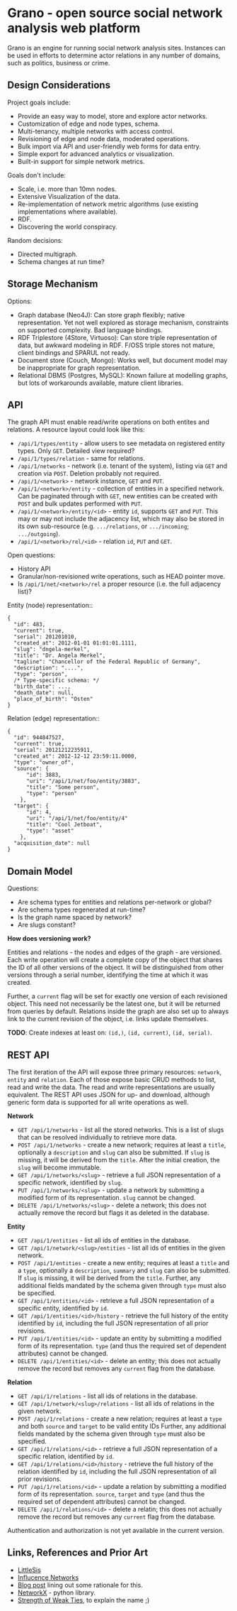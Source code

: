 Grano - open source social network analysis web platform
========================================================

Grano is an engine for running social network analysis sites. Instances can
be used in efforts to determine actor relations in any number of domains,
such as politics, business or crime.



Design Considerations
---------------------

Project goals include:

* Provide an easy way to model, store and explore actor networks.
* Customization of edge and node types, schema.
* Multi-tenancy, multiple networks with access control.
* Revisioning of edge and node data, moderated operations.
* Bulk import via API and user-friendly web forms for data entry.
* Simple export for advanced analytics or visualization.
* Built-in support for simple network metrics.

Goals don't include:

* Scale, i.e. more than 10mn nodes.
* Extensive Visualization of the data.
* Re-implementation of network metric algorithms (use existing
  implementations where available).
* RDF.
* Discovering the world conspiracy.

Random decisions:

* Directed multigraph.
* Schema changes at run time?

Storage Mechanism
-----------------

Options: 

* Graph database (Neo4J): Can store graph flexibly; native
  representation. Yet not well explored as storage mechanism,
  constraints on supported complexity. Bad language bindings.
* RDF Triplestore (4Store, Virtuoso): Can store triple representation of
  data, but awkward modeling in RDF. F/OSS triple stores not mature,
  client bindings and SPARUL not ready.
* Document store (Couch, Mongo): Works well, but document model may be
  inappropriate for graph representation. 
* Relational DBMS (Postgres, MySQL): Known failure at modelling graphs,
  but lots of workarounds available, mature client libraries. 


API
---

The graph API must enable read/write operations on both entites and 
relations. A resource layout could look like this:

* ``/api/1/types/entity`` - allow users to see metadata on registered
  entity types. Only ``GET``. Detailed view required?
* ``/api/1/types/relation`` - same for relations.
* ``/api/1/networks`` - network (i.e. tenant of the system), listing via
  ``GET`` and creation via ``POST``. Deletion probably not required.
* ``/api/1/<network>`` - network instance, ``GET`` and ``PUT``. 
* ``/api/1/<network>/entity`` - collection of entities in a
  specified network. Can be paginated through with ``GET``, new entities
  can be created with ``POST`` and bulk updates performed with ``PUT``.
* ``/api/1/<network>/entity/<id>`` - entity ``id``, supports
  ``GET`` and ``PUT``. This may or may not include the adjacency list,
  which may also be stored in its own sub-resource (e.g.
  ``.../relations``, or ``.../incoming``; ``.../outgoing``).
* ``/api/1/<network>/rel/<id>`` - relation ``id``, ``PUT`` and 
  ``GET``.

Open questions:

* History API
* Granular/non-revisioned write operations, such as HEAD pointer move.
* Is ``/api/1/net/<network>/rel`` a proper resource (i.e. the full 
  adjacency list)?

Entity (node) representation::

    {
      "id": 483,
      "current": true,
      "serial": 201201010,
      "created_at": 2012-01-01 01:01:01.1111,
      "slug": "dngela-merkel",
      "title": "Dr. Angela Merkel",
      "tagline": "Chancellor of the Federal Republic of Germany",
      "description": "....",
      "type": "person",
      /* Type-specific schema: */
      "birth_date": ...,
      "death_date": null,
      "place_of_birth": "Osten"
    }

Relation (edge) representation::

    {
      "id": 944847527,
      "current": true,
      "serial": 20121212235911,
      "created_at": 2012-12-12 23:59:11.0000,
      "type": "owner_of",
      "source": {
          "id": 3883,
          "uri": "/api/1/net/foo/entity/3883",
          "title": "Some person",
          "type": "person"
        },
      "target": {
          "id": 4,
          "uri": "/api/1/net/foo/entity/4"
          "title": "Cool Jetboat",
          "type": "asset"
        },
      "acquisition_date": null
    }


Domain Model
------------

Questions: 

* Are schema types for entities and relations per-network or global?
* Are schema types regenerated at run-time?
* Is the graph name spaced by network?
* Are slugs constant?

**How does versioning work?**

Entities and relations - the nodes and edges of the graph - are
versioned. Each write operation will create a complete copy of the
object that shares the ID of all other versions of the object. It
will be distinguished from other versions through a serial number,
identifying the time at which it was created. 

Further, a ``current`` flag will be set for exactly one version of 
each revisioned object. This need not necessarily be the latest one, 
but it will be returned from queries by default. Relations inside the 
graph are also set up to always link to the current revision of the
object, i.e. links update themselves.

**TODO**: Create indexes at least on: ``(id,)``, ``(id, current)``, 
``(id, serial)``.

REST API
--------

The first iteration of the API will expose three primary resources: 
``network``, ``entity`` and ``relation``. Each of those expose basic
CRUD methods to list, read and write the data. The read and write
representations are usually equivalent. The REST API uses JSON for 
up- and download, although generic form data is supported for all 
write operations as well.

**Network**

* ``GET /api/1/networks`` - list all the stored networks. This is a 
  list of slugs that can be resolved individually to retrieve more 
  data.
* ``POST /api/1/networks`` - create a new network; requires at least 
  a ``title``, optionally a ``description`` and ``slug`` can also be
  submitted. If ``slug`` is missing, it will be derived from the 
  ``title``. After the initial creation, the ``slug`` will become 
  immutable.
* ``GET /api/1/networks/<slug>`` - retrieve a full JSON representation
  of a specific network, identified by ``slug``. 
* ``PUT /api/1/networks/<slug>`` - update a network by submitting a 
  modified form of its representation. ``slug`` cannot be changed.
* ``DELETE /api/1/networks/<slug>`` - delete a network; this does not 
  actually remove the record but flags it as deleted in the database.

**Entity**

* ``GET /api/1/entities`` - list all ids of entities in the database.
* ``GET /api/1/network/<slug>/entities`` - list all ids of entities 
  in the given network.
* ``POST /api/1/entities`` - create a new entity; requires at least 
  a ``title`` and a ``type``, optionally a ``description``, ``summary``
  and ``slug`` can also be submitted. If ``slug`` is missing, it will
  be derived from the ``title``. Further, any additional fields 
  mandated by the schema given through ``type`` must also be specified.
* ``GET /api/1/entities/<id>`` - retrieve a full JSON representation
  of a specific entity, identified by ``id``. 
* ``GET /api/1/entities/<id>/history`` - retrieve the full history of
  the entity identified by ``id``, including the full JSON 
  representation of all prior revisions.
* ``PUT /api/1/entities/<id>`` - update an entity by submitting a 
  modified form of its representation. ``type`` (and thus the required
  set of dependent attributes) cannot be changed.
* ``DELETE /api/1/entities/<id>`` - delete an entity; this does not 
  actually remove the record but removes any ``current`` flag from the
  database.

**Relation**

* ``GET /api/1/relations`` - list all ids of relations in the database.
* ``GET /api/1/network/<slug>/relations`` - list all ids of relations 
  in the given network.
* ``POST /api/1/relations`` - create a new relation; requires at least 
  a ``type`` and both ``source`` and ``target`` to be valid entity IDs
  Further, any additional fields mandated by the schema given through 
  ``type`` must also be specified.
* ``GET /api/1/relations/<id>`` - retrieve a full JSON representation
  of a specific relation, identified by ``id``. 
* ``GET /api/1/relations/<id>/history`` - retrieve the full history of
  the relation identified by ``id``, including the full JSON 
  representation of all prior revisions.
* ``PUT /api/1/relations/<id>`` - update a relation by submitting a 
  modified form of its representation. ``source``, ``target`` and 
  ``type`` (and thus the required set of dependent attributes) cannot 
  be changed.
* ``DELETE /api/1/relations/<id>`` - delete a relatin; this does not 
  actually remove the record but removes any ``current`` flag from the
  database.

Authentication and authorization is not yet available in the current 
version.

Links, References and Prior Art
-------------------------------

* [LittleSis](http://littlesis.org/)
* [Influcence Networks](http://app.owni.fr/influence-networks/)
* [Blog post](http://pudo.org/2011/12/19/sna.html) lining out some
  rationale for this.
* [NetworkX](http://networkx.lanl.gov/) - python library.
* [Strength of Weak Ties](http://sociology.stanford.edu/people/mgranovetter/documents/granstrengthweakties.pdf), to explain the name ;)




